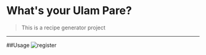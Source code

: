 # What's your Ulam Pare?
> This is a recipe generator project
---
##Usage
![register](https://user-images.githubusercontent.com/68190784/222622060-ddfd14b9-3108-4b73-9d1d-dc2b49493953.png)
